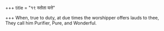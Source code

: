 +++
title = "१९ स्तोता यत्ते"

+++
When, true to duty, at due times the worshipper offers lauds to thee,  
     They call him Purifier, Pure, and Wonderful.